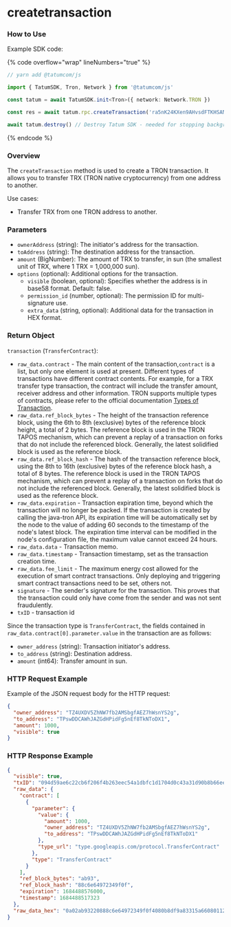 # createtransaction

### How to Use

Example SDK code:

{% code overflow="wrap" lineNumbers="true" %}
```typescript
// yarn add @tatumcom/js

import { TatumSDK, Tron, Network } from '@tatumcom/js'

const tatum = await TatumSDK.init<Tron>({ network: Network.TRON })

const res = await tatum.rpc.createTransaction('ra5nK24KXen9AHvsdFTKHSANinZseWnPcX', 'rz6oqD16GHJmfRwK2viGm6jEM2r7QqzVvP', 1000, { visible: true })

await tatum.destroy() // Destroy Tatum SDK - needed for stopping background jobs
```
{% endcode %}

### Overview

The `createTransaction` method is used to create a TRON transaction. It allows you to transfer TRX (TRON native cryptocurrency) from one address to another.

Use cases:

* Transfer TRX from one TRON address to another.

### Parameters

* `ownerAddress` (string): The initiator's address for the transaction.
* `toAddress` (string): The destination address for the transaction.
* `amount` (BigNumber): The amount of TRX to transfer, in sun (the smallest unit of TRX, where 1 TRX = 1,000,000 sun).
* `options` (optional): Additional options for the transaction.
  * `visible` (boolean, optional): Specifies whether the address is in base58 format. Default: false.
  * `permission_id` (number, optional): The permission ID for multi-signature use.
  * `extra_data` (string, optional): Additional data for the transaction in HEX format.

### Return Object

`transaction` (`TransferContract`):&#x20;

* `raw_data.contract` - The main content of the transaction,`contract` is a list, but only one element is used at present. Different types of transactions have different contract contents. For example, for a TRX transfer type transaction, the contract will include the transfer amount, receiver address and other information. TRON supports multiple types of contracts, please refer to the official documentation [Types of Transaction](https://developers.tron.network/docs/tron-protocol-transaction#types-of-transaction).
* `raw_data.ref_block_bytes` - The height of the transaction reference block, using the 6th to 8th (exclusive) bytes of the reference block height, a total of 2 bytes. The reference block is used in the TRON TAPOS mechanism, which can prevent a replay of a transaction on forks that do not include the referenced block. Generally, the latest solidified block is used as the reference block.
* `raw_data.ref_block_hash` - The hash of the transaction reference block, using the 8th to 16th (exclusive) bytes of the reference block hash, a total of 8 bytes. The reference block is used in the TRON TAPOS mechanism, which can prevent a replay of a transaction on forks that do not include the referenced block. Generally, the latest solidified block is used as the reference block.
* `raw_data.expiration` - Transaction expiration time, beyond which the transaction will no longer be packed. If the transaction is created by calling the java-tron API, its expiration time will be automatically set by the node to the value of adding 60 seconds to the timestamp of the node's latest block. The expiration time interval can be modified in the node's configuration file, the maximum value cannot exceed 24 hours.
* `raw_data.data` - Transaction memo.
* `raw_data.timestamp` - Transaction timestamp, set as the transaction creation time.
* `raw_data.fee_limit` - The maximum energy cost allowed for the execution of smart contract transactions. Only deploying and triggering smart contract transactions need to be set, others not.
* `signature` - The sender's signature for the transaction. This proves that the transaction could only have come from the sender and was not sent fraudulently.
* `txID` - transaction id

Since the transaction type is `TransferContract`, the fields contained in `raw_data.contract[0].parameter.value` in the transaction are as follows:

* `owner_address` (string): Transaction initiator's address.
* `to_address` (string): Destination address.
* `amount` (int64): Transfer amount in sun.

### HTTP Request Example

Example of the JSON request body for the HTTP request:

```json
{
  "owner_address": "TZ4UXDV5ZhNW7fb2AMSbgfAEZ7hWsnYS2g",
  "to_address": "TPswDDCAWhJAZGdHPidFg5nEf8TkNToDX1",
  "amount": 1000,
  "visible": true
}
```

### HTTP Response Example

```json
{
  "visible": true,
  "txID": "094d59ae6c22cb6f206f4b263eec54a1dbfc1d1704d0c43a31d90b8b66ee4fbb",
  "raw_data": {
    "contract": [
      {
        "parameter": {
          "value": {
            "amount": 1000,
            "owner_address": "TZ4UXDV5ZhNW7fb2AMSbgfAEZ7hWsnYS2g",
            "to_address": "TPswDDCAWhJAZGdHPidFg5nEf8TkNToDX1"
          },
          "type_url": "type.googleapis.com/protocol.TransferContract"
        },
        "type": "TransferContract"
      }
    ],
    "ref_block_bytes": "ab93",
    "ref_block_hash": "88c6e64972349f0f",
    "expiration": 1684488576000,
    "timestamp": 1684488517323
  },
  "raw_data_hex": "0a02ab93220888c6e64972349f0f4080b8df9a83315a66080112620a2d747970652e676f6f676c65617069732e636f6d2f70726f746f636f6c2e5472616e73666572436f6e747261637412310a1541fd49eda0f23ff7ec1d03b52c3a45991c24cd440e12154198927ffb9f554dc4a453c64b2e553a02d6df514b18e80770cbeddb9a8331"
}
```
